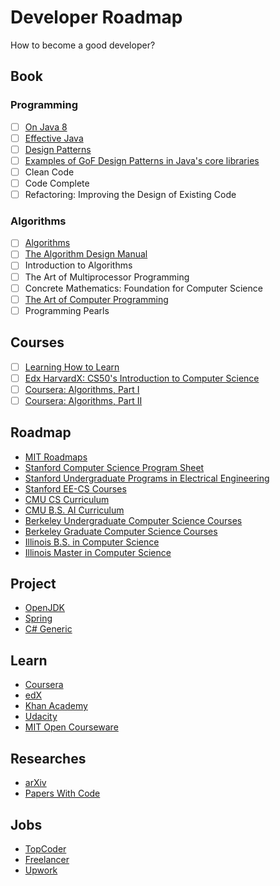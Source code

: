 # Developer Roadmap

How to become a good developer?

## Book

### Programming

- [ ] [On Java 8](https://lingcoder.github.io/OnJava8/)
- [ ] [Effective Java](https://sjsdfg.github.io/effective-java-3rd-chinese/)
- [ ] [Design Patterns](https://github.com/iluwatar/java-design-patterns)
- [ ] [Examples of GoF Design Patterns in Java's core libraries](https://stackoverflow.com/a/2707195/9980245)
- [ ] Clean Code
- [ ] Code Complete
- [ ] Refactoring: Improving the Design of Existing Code

### Algorithms

- [ ] [Algorithms](https://algs4.cs.princeton.edu/home/)
- [ ] [The Algorithm Design Manual](http://www.algorist.com/)
- [ ] Introduction to Algorithms
- [ ] The Art of Multiprocessor Programming
- [ ] Concrete Mathematics: Foundation for Computer Science
- [ ] [The Art of Computer Programming](https://www-cs-faculty.stanford.edu/~knuth/taocp.html)
- [ ] Programming Pearls

## Courses

- [ ] [Learning How to Learn](https://www.coursera.org/learn/learning-how-to-learn)
- [ ] [Edx HarvardX: CS50's Introduction to Computer Science](https://www.edx.org/course/cs50s-introduction-to-computer-science)
- [ ] [Coursera: Algorithms, Part I](https://www.coursera.org/learn/algorithms-part1)
- [ ] [Coursera: Algorithms, Part II](https://www.coursera.org/learn/algorithms-part2)

## Roadmap

* [MIT Roadmaps](https://www.eecs.mit.edu/docs/ug/freshman_roadmaps.pdf)
* [Stanford Computer Science Program Sheet](https://cs.stanford.edu/degrees/undergrad/ProgramSheets.shtml)
* [Stanford Undergraduate Programs in Electrical Engineering](https://exploredegrees.stanford.edu/schoolofengineering/electricalengineering)
* [Stanford EE-CS Courses](https://ee.stanford.edu/eecs)
* [CMU CS Curriculum](https://www.csd.cs.cmu.edu/academics/undergraduate/requirements)
* [CMU B.S. AI Curriculum](https://www.cs.cmu.edu/bs-in-artificial-intelligence/curriculum)
* [Berkeley Undergraduate Computer Science Courses](http://guide.berkeley.edu/undergraduate/degree-programs/computer-science/#coursestext)
* [Berkeley Graduate Computer Science Courses](http://guide.berkeley.edu/graduate/degree-programs/computer-science/#coursestext)
* [Illinois B.S. in Computer Science](https://cs.illinois.edu/academics/undergraduate/degree-program-options/bs-computer-science)
* [Illinois Master in Computer Science](https://cs.illinois.edu/academics/graduate/ms-program)

## Project

* [OpenJDK](http://openjdk.java.net/)
* [Spring](https://github.com/spring-projects)
* [C# Generic](https://github.com/dotnet/runtime/tree/master/src/libraries/System.Collections/src/System/Collections/Generic)

## Learn

* [Coursera](https://www.coursera.org/)
* [edX](https://www.edx.org/)
* [Khan Academy](https://www.khanacademy.org/)
* [Udacity](https://www.udacity.com/)
* [MIT Open Courseware](https://ocw.mit.edu)

## Researches

* [arXiv](https://arxiv.org)
* [Papers With Code](https://paperswithcode.com)

## Jobs

* [TopCoder](https://www.topcoder.com/)
* [Freelancer](https://www.freelancer.com/)
* [Upwork](https://www.upwork.com/)
